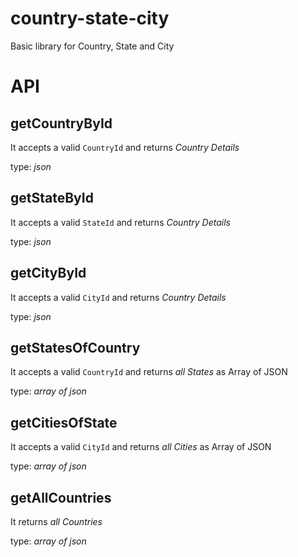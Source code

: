 country-state-city
==============================
Basic library for Country, State and City

# API

getCountryById
---------------

It accepts a valid `CountryId` and   returns *Country Details*

type: *json*

getStateById
---------------

It accepts a valid `StateId` and   returns *Country Details*

type: *json*

getCityById
---------------

It accepts a valid `CityId` and   returns *Country Details*

type: *json*

getStatesOfCountry
---------------

It accepts a valid `CountryId` and   returns *all States* as Array of JSON

type: *array of json*

getCitiesOfState
---------------

It accepts a valid `CityId` and   returns *all Cities* as Array of JSON

type: *array of json*

getAllCountries
---------------
It returns *all Countries*

type: *array of json*
